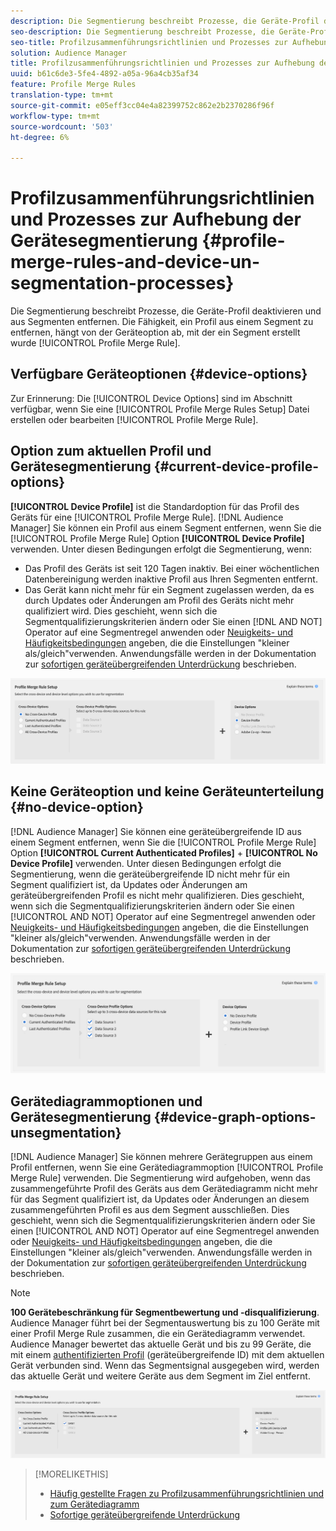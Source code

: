 ```yaml
---
description: Die Segmentierung beschreibt Prozesse, die Geräte-Profil deaktivieren und aus Segmenten entfernen. Ihre Fähigkeit, ein Profil aus einem Segment zu entfernen, hängt von der Geräteoption ab, die zum Erstellen einer Profil Merge Rule verwendet wird.
seo-description: Die Segmentierung beschreibt Prozesse, die Geräte-Profil deaktivieren und aus Segmenten entfernen. Ihre Fähigkeit, ein Profil aus einem Segment zu entfernen, hängt von der Geräteoption ab, die zum Erstellen einer Profil Merge Rule verwendet wird.
seo-title: Profilzusammenführungsrichtlinien und Prozesses zur Aufhebung der Gerätesegmentierung
solution: Audience Manager
title: Profilzusammenführungsrichtlinien und Prozesses zur Aufhebung der Gerätesegmentierung
uuid: b61c6de3-5fe4-4892-a05a-96a4cb35af34
feature: Profile Merge Rules
translation-type: tm+mt
source-git-commit: e05eff3cc04e4a82399752c862e2b2370286f96f
workflow-type: tm+mt
source-wordcount: '503'
ht-degree: 6%

---
```



# Profilzusammenführungsrichtlinien und Prozesses zur Aufhebung der Gerätesegmentierung {#profile-merge-rules-and-device-un-segmentation-processes}

Die Segmentierung beschreibt Prozesse, die Geräte-Profil deaktivieren und aus Segmenten entfernen. Die Fähigkeit, ein Profil aus einem Segment zu entfernen, hängt von der Geräteoption ab, mit der ein Segment erstellt wurde [!UICONTROL Profile Merge Rule].

## Verfügbare Geräteoptionen {#device-options}

Zur Erinnerung: Die [!UICONTROL Device Options] sind im Abschnitt verfügbar, wenn Sie eine [!UICONTROL Profile Merge Rules Setup] Datei erstellen oder bearbeiten [!UICONTROL Profile Merge Rule].

## Option zum aktuellen Profil und Gerätesegmentierung {#current-device-profile-options}

**[!UICONTROL Device Profile]** ist die Standardoption für das Profil des Geräts für eine [!UICONTROL Profile Merge Rule]. [!DNL Audience Manager] Sie können ein Profil aus einem Segment entfernen, wenn Sie die [!UICONTROL Profile Merge Rule] Option **[!UICONTROL Device Profile]** verwenden. Unter diesen Bedingungen erfolgt die Segmentierung, wenn:

* Das Profil des Geräts ist seit 120 Tagen inaktiv. Bei einer wöchentlichen Datenbereinigung werden inaktive Profil aus Ihren Segmenten entfernt.
* Das Gerät kann nicht mehr für ein Segment zugelassen werden, da es durch Updates oder Änderungen am Profil des Geräts nicht mehr qualifiziert wird. Dies geschieht, wenn sich die Segmentqualifizierungskriterien ändern oder Sie einen [!DNL AND NOT] Operator auf eine Segmentregel anwenden oder [Neuigkeits- und Häufigkeitsbedingungen](../segments/recency-and-frequency.md) angeben, die die Einstellungen &quot;kleiner als/gleich&quot;verwenden. Anwendungsfälle werden in der Dokumentation zur [sofortigen geräteübergreifenden Unterdrückung](instant-cross-device-suppression.md) beschrieben.

![device-only](assets/device-only.png)

## Keine Geräteoption und keine Geräteunterteilung {#no-device-option}

[!DNL Audience Manager] Sie können eine geräteübergreifende ID aus einem Segment entfernen, wenn Sie die [!UICONTROL Profile Merge Rule] Option **[!UICONTROL Current Authenticated Profiles]** + **[!UICONTROL No Device Profile]** verwenden. Unter diesen Bedingungen erfolgt die Segmentierung, wenn die geräteübergreifende ID nicht mehr für ein Segment qualifiziert ist, da Updates oder Änderungen am geräteübergreifenden Profil es nicht mehr qualifizieren. Dies geschieht, wenn sich die Segmentqualifizierungskriterien ändern oder Sie einen [!UICONTROL AND NOT] Operator auf eine Segmentregel anwenden oder [Neuigkeits- und Häufigkeitsbedingungen](../segments/recency-and-frequency.md) angeben, die die Einstellungen &quot;kleiner als/gleich&quot;verwenden. Anwendungsfälle werden in der Dokumentation zur [sofortigen geräteübergreifenden Unterdrückung](instant-cross-device-suppression.md) beschrieben.

![](assets/current-no-device.png)

## Gerätediagrammoptionen und Gerätesegmentierung {#device-graph-options-unsegmentation}

[!DNL Audience Manager] Sie können mehrere Gerätegruppen aus einem Profil entfernen, wenn Sie eine Gerätediagrammoption [!UICONTROL Profile Merge Rule] verwenden. Die Segmentierung wird aufgehoben, wenn das zusammengeführte Profil des Geräts aus dem Gerätediagramm nicht mehr für das Segment qualifiziert ist, da Updates oder Änderungen an diesem zusammengeführten Profil es aus dem Segment ausschließen. Dies geschieht, wenn sich die Segmentqualifizierungskriterien ändern oder Sie einen [!UICONTROL AND NOT] Operator auf eine Segmentregel anwenden oder [Neuigkeits- und Häufigkeitsbedingungen](../segments/recency-and-frequency.md) angeben, die die Einstellungen &quot;kleiner als/gleich&quot;verwenden. Anwendungsfälle werden in der Dokumentation zur [sofortigen geräteübergreifenden Unterdrückung](instant-cross-device-suppression.md) beschrieben.

>[!NOTE]
>
>**100 Gerätebeschränkung für Segmentbewertung und -disqualifizierung**.
>Audience Manager führt bei der Segmentauswertung bis zu 100 Geräte mit einer Profil Merge Rule zusammen, die ein Gerätediagramm verwendet. Audience Manager bewertet das aktuelle Gerät und bis zu 99 Geräte, die mit einem [authentifizierten Profil](../../reference/visitor-authentication-states.md) (geräteübergreifende ID) mit dem aktuellen Gerät verbunden sind. Wenn das Segmentsignal ausgegeben wird, werden das aktuelle Gerät und weitere Geräte aus dem Segment im Ziel entfernt.

![](assets/last-device-graph.png)

>[!MORELIKETHIS]
>
>* [Häufig gestellte Fragen zu Profilzusammenführungsrichtlinien und zum Gerätediagramm](../../faq/faq-profile-merge.md)
>* [Sofortige geräteübergreifende Unterdrückung](instant-cross-device-suppression.md)

